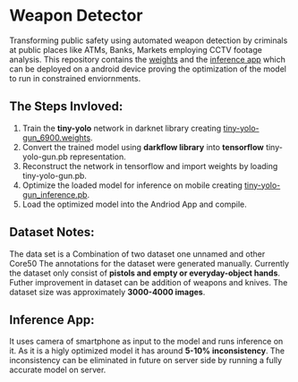 # Weapon Detector
Transforming public safety using automated weapon detection by criminals at public places like ATMs, Banks, Markets employing CCTV footage analysis. This repository contains the [weights](../tree/master/Model_Files) and the [inference app](../tree/master/Inference_Andriod_App) which can be deployed on a android device proving the optimization of the model to run in constrained enviornments.

## The Steps Invloved:

1. Train the **tiny-yolo** network in darknet library creating [tiny-yolo-gun_6900.weights](../tree/master/Model_Files).
2. Convert the trained model using **darkflow library** into **tensorflow** tiny-yolo-gun.pb representation.
3. Reconstruct the network in tensorflow and import weights by loading tiny-yolo-gun.pb.
4. Optimize the loaded model for inference on mobile creating [tiny-yolo-gun_inference.pb](../tree/master/Model_Files).
5. Load the optimized model into the Andriod App and compile.

## Dataset Notes:

The data set is a Combination of two dataset one unnamed and other Core50
The annotations for the dataset were generated manually.
Currently the dataset only consist of **pistols and empty or everyday-object hands**.
Futher improvement in dataset can be addition of weapons and knives.
The dataset size was approximately **3000-4000 images**.

## Inference App:

It uses camera of smartphone as input to the model and runs inference on it.
As it is a higly optimized model it has around **5-10% inconsistency**.
The inconsistency can be eliminated in future on server side by running a fully accurate model on server.
